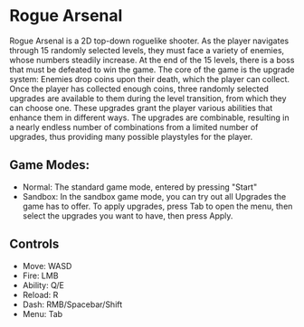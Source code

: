 # Rogue Arsenal
Rogue Arsenal is a 2D top-down roguelike shooter. As the player navigates through 15 randomly selected levels, they must face a variety of enemies, whose numbers steadily increase. At the end of the 15 levels, there is a boss that must be defeated to win the game.
The core of the game is the upgrade system: Enemies drop coins upon their death, which the player can collect. Once the player has collected enough coins, three randomly selected upgrades are available to them during the level transition, from which they can choose one. These upgrades grant the player various abilities that enhance them in different ways. The upgrades are combinable, resulting in a nearly endless number of combinations from a limited number of upgrades, thus providing many possible playstyles for the player.

## Game Modes:
- Normal: The standard game mode, entered by pressing "Start"
- Sandbox: In the sandbox game mode, you can try out all Upgrades the game has to offer. To apply upgrades, press Tab to open the menu, then select the upgrades you want to have, then press Apply.

## Controls
- Move: WASD
- Fire: LMB
- Ability: Q/E
- Reload: R
- Dash: RMB/Spacebar/Shift
- Menu: Tab
